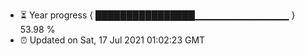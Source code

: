 - ⏳ Year progress { ████████████████▁▁▁▁▁▁▁▁▁▁▁▁▁▁ } 53.98 %
- ⏰ Updated on Sat, 17 Jul 2021 01:02:23 GMT

